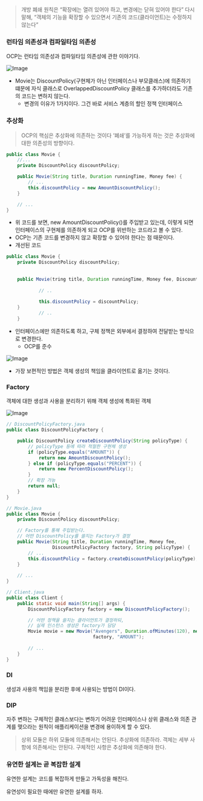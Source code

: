 > 개방 폐쇄 원칙은 “확장에는 열려 있어야 하고, 변경에는 닫혀 있어야 한다”
다시말해, “객체의 기능을 확장할 수 있으면서 기존의 코드(클라이언트)는 수정하지 않는다”
>

### 런타임 의존성과 컴파일타임 의존성

OCP는 런타임 의존성과 컴파일타임 의존성에 관한 이야기다.

![Image](https://github.com/user-attachments/assets/83fb4334-8afc-4634-bd7e-9289c2df84c8)

- Movie는 DiscountPolicy(구현체가 아닌 인터페이스나 부모클래스)에 의존하기 떄문에 자식 클래스로 OverlappedDiscountPolicy 클래스를 추가하더라도 기존의 코드는 변하지 않는다.
    - 변경의 이유가 1가지이다. 그건 바로 서비스 계층의 할인 정책 인터페이스

### 추상화

> OCP의 핵심은 추상화에 의존하는 것이다
’폐쇄’를 가능하게 하는 것은 추상화에 대한 의존성의 방향이다.
>

```java
public class Movie {
    //...
    private DiscountPolicy discountPolicy;

    public Movie(String title, Duration runningTime, Money fee) {
        // ...
        this.discountPolicy = new AmountDiscountPolicy();
    }

    // ...
}
```

- 위 코드를 보면, new AmountDiscountPolicy()를 주입받고 있는데, 이렇게 되면 인터페이스의 구현체를 의존하게 되고 OCP를 위반하는 코드라고 볼 수 있다.
- OCP는 기존 코드를 변경하지 않고 확장할 수 있어야 한다는 점 때문이다.
- 개선된 코드

```java
public class Movie {
	private DiscountPolicy discountPolicy;
	
	
	public Movie(tring title, Duration runningTime, Money fee, DiscountPolicy discountPolicy) {
	
			// ..
			
			this.discountPolicy = discountPolicy;
	}
			// ..
	}
```

- 인터페이스에만 의존하도록 하고, 구체 정책은 외부에서 결정하여 전달받는 방식으로 변경한다.
    - OCP를 준수

![Image](https://github.com/user-attachments/assets/9ded0d40-099a-41ad-b736-c0932e52d388)

- 가장 보편적인 방법은 객체 생성의 책임을 클라이언트로 옮기는 것이다.

### Factory

객체에 대한 생성과 사용을 분리하기 위해 객체 생성에 특화된 객체

![Image](https://github.com/user-attachments/assets/005a52c7-9d34-4f5c-8e1d-73a921924e70)

```java
// DiscountPolicyFactory.java
public class DiscountPolicyFactory {

    public DiscountPolicy createDiscountPolicy(String policyType) {
        // policyType 등에 따라 적절한 구현체 생성
        if (policyType.equals("AMOUNT")) {
            return new AmountDiscountPolicy();
        } else if (policyType.equals("PERCENT")) {
            return new PercentDiscountPolicy();
        }
        // 확장 가능
        return null;
    }
}

// Movie.java
public class Movie {
    private DiscountPolicy discountPolicy;

    // Factory를 통해 주입받는다.
    // 어떤 DiscountPolicy를 쓸지는 Factory가 결정
    public Movie(String title, Duration runningTime, Money fee,
                 DiscountPolicyFactory factory, String policyType) {
        // ...
        this.discountPolicy = factory.createDiscountPolicy(policyType);
    }
    
    // ...
}

// Client.java
public class Client {
    public static void main(String[] args) {
        DiscountPolicyFactory factory = new DiscountPolicyFactory();

        // 어떤 정책을 쓸지는 클라이언트가 결정하되,
        // 실제 인스턴스 생성은 factory가 담당
        Movie movie = new Movie("Avengers", Duration.ofMinutes(120), new Money(12000),
                                factory, "AMOUNT");
        
        // ...
    }
}
```

### DI

생성과 사용의 책임을 분리한 후에 사용되는 방법이 DI이다.

### DIP

자주 변하는 구체적인 클래스보다는 변하기 어려운 인터페이스나 상위 클래스와 의존 관계를 맺으라는 원칙이 애플리케이션을 변경에 용이하게 할 수 있다.

> 상위 모듈은 하위 모듈에 의존해서는 안된다. 추상화에 의존하라.
객체는 세부 사항에 의존해서는 안된다. 구체적인 사항은 추상화에 의존해야 한다.
>

### 유연한 설계는 곧 복잡한 설계

유연한 설계는 코드를 복잡하게 만들고 가독성을 해친다.

유연성이 필요한 때에만 유연한 설계를 하자.
